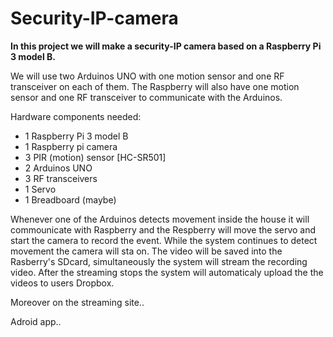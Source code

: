 # Security-IP-camera

**In this project we will make a security-IP camera based on a Raspberry Pi 3 model B.**

We will use two Arduinos UNO with one motion sensor and one RF transceiver on each of them. The Raspberry will also have one motion sensor and one RF transceiver to communicate with the Arduinos.

Hardware components needed:
- 1 Raspberry Pi 3 model B
- 1 Raspberry pi camera
- 3 PIR (motion) sensor [HC-SR501]
- 2 Arduinos UNO
- 3 RF transceivers
- 1 Servo
- 1 Breadboard (maybe)


Whenever one of the Arduinos detects movement inside the house it will commounicate with Raspberry and the Respberry will move the servo and start the camera to record the event. While the system continues to detect movement the camera will sta on. The video will be saved into the Rasberry's SDcard, simultaneously the system will stream the recording video. After the streaming stops the system will automaticaly upload the the videos to users Dropbox.

Moreover on the streaming site..

Adroid app..
